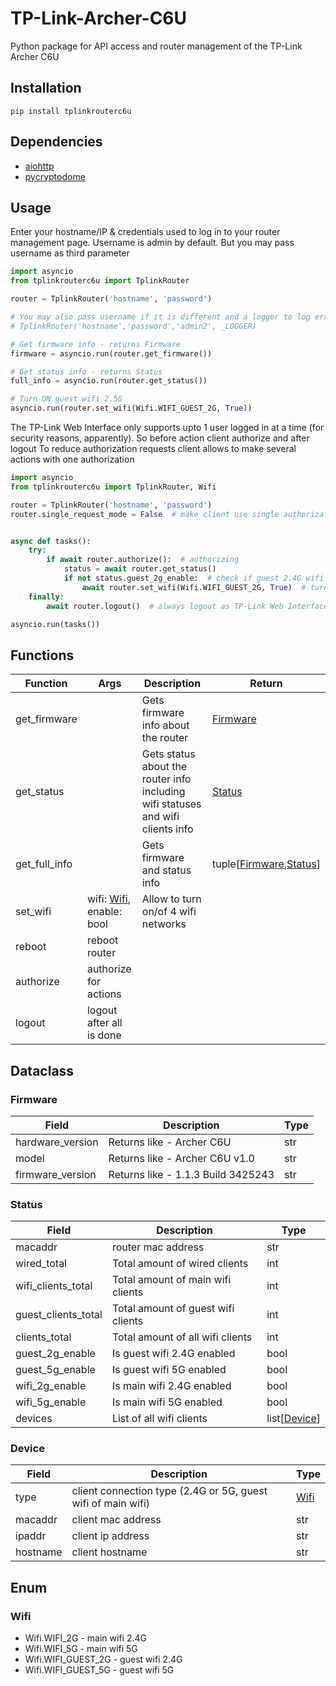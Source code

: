 # TP-Link-Archer-C6U
Python package for API access and router management of the TP-Link Archer C6U

## Installation
`pip install tplinkrouterc6u`

## Dependencies
 - [aiohttp](https://pypi.org/project/aiohttp/)
 - [pycryptodome](https://pypi.org/project/pycryptodome/)

## Usage
Enter your hostname/IP & credentials used to log in to your router management page. Username is admin by default. But you may pass username as third parameter

```python
import asyncio
from tplinkrouterc6u import TplinkRouter

router = TplinkRouter('hostname', 'password')

# You may also pass username if it is different and a logger to log errors as
# TplinkRouter('hostname','password','admin2', _LOGGER)

# Get firmware info - returns Firmware
firmware = asyncio.run(router.get_firmware())

# Get status info - returns Status
full_info = asyncio.run(router.get_status())

# Turn ON guest wifi 2.5G
asyncio.run(router.set_wifi(Wifi.WIFI_GUEST_2G, True))
```

The TP-Link Web Interface only supports upto 1 user logged in at a time (for security reasons, apparently).
So before action client authorize and after logout
To reduce authorization requests client allows to make several actions with one authorization

```python
import asyncio
from tplinkrouterc6u import TplinkRouter, Wifi

router = TplinkRouter('hostname', 'password')
router.single_request_mode = False  # make client use single authorization


async def tasks():
    try:
        if await router.authorize():  # authorizing
            status = await router.get_status()
            if not status.guest_2g_enable:  # check if guest 2.4G wifi is disable
                await router.set_wifi(Wifi.WIFI_GUEST_2G, True)  # turn on guest 2.4G wifi
    finally:
        await router.logout()  # always logout as TP-Link Web Interface only supports upto 1 user logged 

asyncio.run(tasks())
```

## Functions
| Function | Args | Description | Return |
|--|--|--|--|
| get_firmware |  | Gets firmware info about the router | [Firmware](#firmware) |
| get_status |  | Gets status about the router info including wifi statuses and wifi clients info | [Status](#status) |
| get_full_info |  | Gets firmware and status info | tuple[[Firmware](#firmware),[Status](#status)] |
| set_wifi | wifi: [Wifi](#wifi), enable: bool | Allow to turn on/of 4 wifi networks |  |
| reboot | reboot router |  |
| authorize | authorize for actions |  |
| logout | logout after all is done |  |

## Dataclass
### <a id="firmware">Firmware</a>
| Field | Description | Type |
| --- |----|----|
| hardware_version | Returns like - Archer C6U | str |
| model | Returns like - Archer C6U v1.0 | str |
| firmware_version | Returns like - 1.1.3 Build 3425243 | str |

### <a id="status">Status</a>
| Field | Description | Type |
| --- |---|---|
| macaddr | router mac address | str |
| wired_total | Total amount of wired clients | int |
| wifi_clients_total | Total amount of main wifi clients | int |
| guest_clients_total | Total amount of guest wifi clients | int |
| clients_total | Total amount of all wifi clients | int |
| guest_2g_enable | Is guest wifi 2.4G enabled | bool |
| guest_5g_enable | Is guest wifi 5G enabled | bool |
| wifi_2g_enable | Is main wifi 2.4G enabled | bool |
| wifi_5g_enable | Is main wifi 5G enabled | bool |
| devices | List of all wifi clients | list[[Device](#device)] |

### <a id="device">Device</a>
| Field | Description | Type |
| --- |---|---|
| type | client connection type (2.4G or 5G, guest wifi of main wifi) | [Wifi](#wifi) |
| macaddr | client mac address | str |
| ipaddr | client ip address | str |
| hostname | client hostname | str |

## Enum
### <a id="wifi">Wifi</a>
- Wifi.WIFI_2G - main wifi 2.4G
- Wifi.WIFI_5G - main wifi 5G
- Wifi.WIFI_GUEST_2G - guest wifi 2.4G
- Wifi.WIFI_GUEST_5G - guest wifi 5G